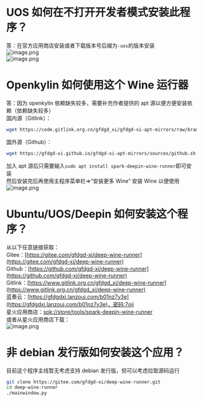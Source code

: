 # UOS 如何在不打开开发者模式安装此程序？
答：在官方应用商店安装或者下载版本号后缀为`-uos`的版本安装  
![image.png](https://storage.deepin.org/thread/202210012103008619_image.png)  
![image.png](https://storage.deepin.org/thread/202210012103425666_image.png)  
# Openkylin 如何使用这个 Wine 运行器
答：因为 openkylin 依赖缺失较多，需要补充作者提供的 apt 源以便方便安装依赖（依赖缺失较多）  
国内源（Gitlink）：  
```bash
wget https://code.gitlink.org.cn/gfdgd_xi/gfdgd-xi-apt-mirrors/raw/branch/master/sources/gitlink.sh && bash gitlink.sh ; rm gitlink.sh
```
国外源（Github）：   
```bash
wget https://gfdgd-xi.github.io/gfdgd-xi-apt-mirrors/sources/github.sh && bash github.sh ; rm github.sh
```
加入 apt 源后只需要输入`sudo apt install spark-deepin-wine-runner`即可安装  
然后安装完后再使用主程序菜单栏=>“安装更多 Wine” 安装 Wine 以便使用  
![image.png](https://storage.deepin.org/thread/20221001210725913_image.png)  
# Ubuntu/UOS/Deepin 如何安装这个程序？
从以下任意链接获取：  
Gitee：[https://gitee.com/gfdgd-xi/deep-wine-runner](https://gitee.com/gfdgd-xi/deep-wine-runner)  
Github：[https://github.com/gfdgd-xi/deep-wine-runner](https://github.com/gfdgd-xi/deep-wine-runner)  
Gitlink：[https://www.gitlink.org.cn/gfdgd_xi/deep-wine-runner](https://www.gitlink.org.cn/gfdgd_xi/deep-wine-runner)  
蓝奏云：[https://gfdgdxi.lanzouj.com/b01nz7y3e](https://gfdgdxi.lanzouj.com/b01nz7y3e)，密码:7oii  
星火应用商店：[spk://store/tools/spark-deepin-wine-runner](spk://store/tools/spark-deepin-wine-runner)  
或者从星火应用商店下载：  
![image.png](https://storage.deepin.org/thread/202210012111037045_image.png)  
# 非 debian 发行版如何安装这个应用？
目前这个程序主线暂无考虑支持 debian 发行版，但可以考虑拉取源码运行  
```bash
git clone https://gitee.com/gfdgd-xi/deep-wine-runner.git
cd deep-wine-runner
./mainwindow.py
```